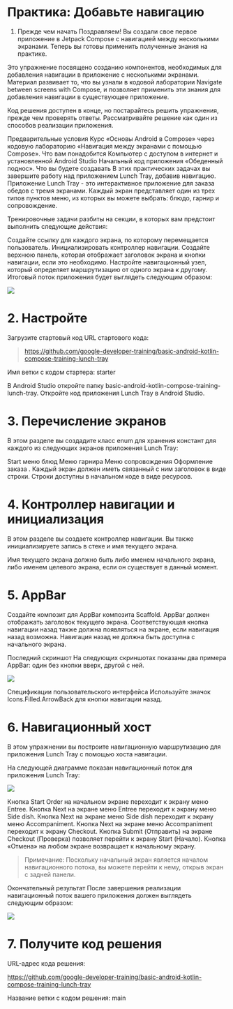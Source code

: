# Практика: Добавьте навигацию

1. Прежде чем начать
Поздравляем! Вы создали свое первое приложение в Jetpack Compose с навигацией между несколькими экранами. Теперь вы готовы применить полученные знания на практике.

Это упражнение посвящено созданию компонентов, необходимых для добавления навигации в приложение с несколькими экранами. Материал развивает то, что вы узнали в кодовой лаборатории Navigate between screens with Compose, и позволяет применить эти знания для добавления навигации в существующее приложение.

Код решения доступен в конце, но постарайтесь решить упражнения, прежде чем проверять ответы. Рассматривайте решение как один из способов реализации приложения.

Предварительные условия
Курс «Основы Android в Compose» через кодовую лабораторию «Навигация между экранами с помощью Compose».
Что вам понадобится
Компьютер с доступом в интернет и установленной Android Studio
Начальный код приложения «Обеденный поднос».
Что вы будете создавать
В этих практических задачах вы завершите работу над приложением Lunch Tray, добавив навигацию. Приложение Lunch Tray - это интерактивное приложение для заказа обедов с тремя экранами. Каждый экран представляет один из трех типов пунктов меню, из которых вы можете выбрать: блюдо, гарнир и сопровождение.

Тренировочные задачи разбиты на секции, в которых вам предстоит выполнить следующие действия:

Создайте ссылку для каждого экрана, по которому перемещается пользователь.
Инициализировать контроллер навигации.
Создайте верхнюю панель, которая отображает заголовок экрана и кнопки навигации, если это необходимо.
Настройте навигационный узел, который определяет маршрутизацию от одного экрана к другому.
Итоговый поток приложения будет выглядеть следующим образом:

![](https://developer.android.com/static/codelabs/basic-android-kotlin-compose-practice-navigation/img/6e7d1c4638c64988_856.png)


# 2. Настройте
Загрузите стартовый код
URL стартового кода:

> https://github.com/google-developer-training/basic-android-kotlin-compose-training-lunch-tray

Имя ветки с кодом стартера: starter

В Android Studio откройте папку basic-android-kotlin-compose-training-lunch-tray.
Откройте код приложения Lunch Tray в Android Studio.


# 3. Перечисление экранов
В этом разделе вы создадите класс enum для хранения констант для каждого из следующих экранов приложения Lunch Tray:

Start
меню блюд
Меню гарнира
Меню сопровождения
Оформление заказа .
Каждый экран должен иметь связанный с ним заголовок в виде строки. Строки доступны в начальном коде в виде ресурсов.


# 4. Контроллер навигации и инициализация
В этом разделе вы создаете контроллер навигации. Вы также инициализируете запись в стеке и имя текущего экрана.

Имя текущего экрана должно быть либо именем начального экрана, либо именем целевого экрана, если он существует в данный момент.


# 5. AppBar
Создайте композит для AppBar композита Scaffold. AppBar должен отображать заголовок текущего экрана. Соответствующая кнопка навигации назад также должна появляться на экране, если навигация назад возможна. Навигация назад не должна быть доступна с начального экрана.

Последний скриншот
На следующих скриншотах показаны два примера AppBar: один без кнопки вверх, другой с ней.

![](https://developer.android.com/static/codelabs/basic-android-kotlin-compose-practice-navigation/img/89162a2f5b189ffc_856.png)

Спецификации пользовательского интерфейса
Используйте значок Icons.Filled.ArrowBack для кнопки навигации назад.

# 6. Навигационный хост
В этом упражнении вы построите навигационную маршрутизацию для приложения Lunch Tray с помощью хоста навигации.

На следующей диаграмме показан навигационный поток для приложения Lunch Tray:

![](https://developer.android.com/static/codelabs/basic-android-kotlin-compose-practice-navigation/img/61df3b2ee856325a_856.png)

Кнопка Start Order на начальном экране переходит к экрану меню Entree.
Кнопка Next на экране меню Entree переходит к экрану меню Side dish.
Кнопка Next на экране меню Side dish переходит к экрану меню Accompaniment.
Кнопка Next на экране меню Accompaniment переходит к экрану Checkout.
Кнопка Submit (Отправить) на экране Checkout (Проверка) позволяет перейти к экрану Start (Начало).
Кнопка «Отмена» на любом экране возвращает к начальному экрану.

> Примечание: Поскольку начальный экран является началом навигационного потока, вы можете перейти к нему, открыв экран с задней панели.


Окончательный результат
После завершения реализации навигационный поток вашего приложения должен выглядеть следующим образом:

![](https://developer.android.com/static/codelabs/basic-android-kotlin-compose-practice-navigation/img/edb246dff8cf57f0.gif)


# 7. Получите код решения
URL-адрес кода решения:

https://github.com/google-developer-training/basic-android-kotlin-compose-training-lunch-tray

Название ветки с кодом решения: main